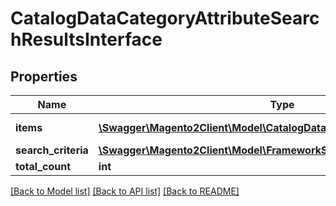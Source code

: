 # CatalogDataCategoryAttributeSearchResultsInterface

## Properties
Name | Type | Description | Notes
------------ | ------------- | ------------- | -------------
**items** | [**\Swagger\Magento2Client\Model\CatalogDataCategoryAttributeInterface[]**](CatalogDataCategoryAttributeInterface.md) | Attributes list. | 
**search_criteria** | [**\Swagger\Magento2Client\Model\FrameworkSearchCriteriaInterface**](FrameworkSearchCriteriaInterface.md) |  | 
**total_count** | **int** | Total count. | 

[[Back to Model list]](../README.md#documentation-for-models) [[Back to API list]](../README.md#documentation-for-api-endpoints) [[Back to README]](../README.md)


